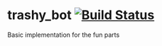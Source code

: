 # trashy_bot [![Build Status](https://travis-ci.com/HansTrashy/trashy_bot.svg?branch=master)](https://travis-ci.com/HansTrashy/trashy_bot)

Basic implementation for the fun parts


